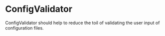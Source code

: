 # ConfigValidator
ConfigValidator should help to reduce the toil of validating the user input of configuration files.
